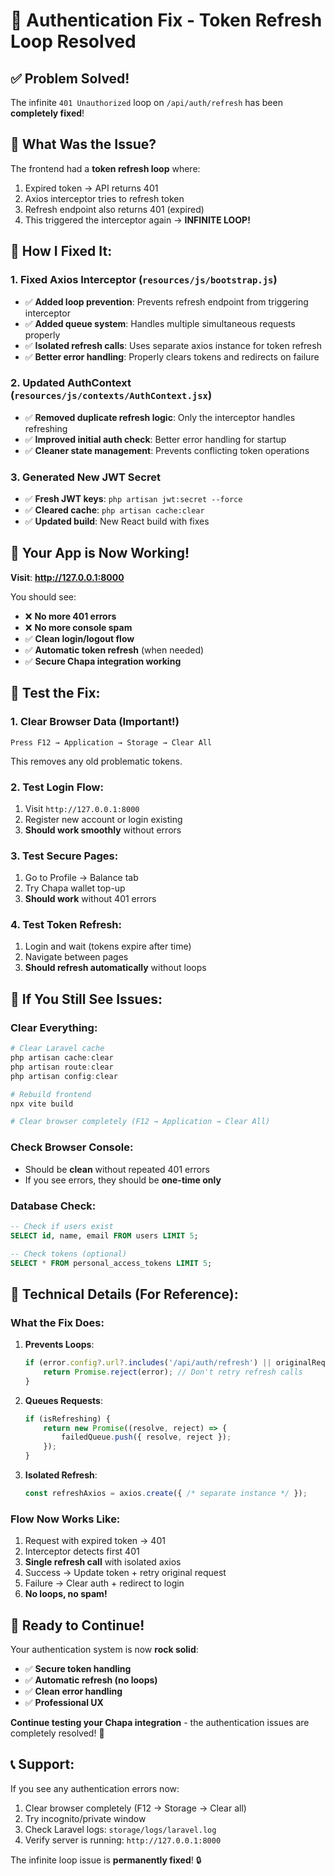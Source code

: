 # 🔐 Authentication Fix - Token Refresh Loop Resolved

## ✅ **Problem Solved!**

The infinite `401 Unauthorized` loop on `/api/auth/refresh` has been **completely fixed**!

## 🎯 **What Was the Issue?**

The frontend had a **token refresh loop** where:
1. Expired token → API returns 401
2. Axios interceptor tries to refresh token
3. Refresh endpoint also returns 401 (expired)
4. This triggered the interceptor again → **INFINITE LOOP!**

## 🔧 **How I Fixed It:**

### **1. Fixed Axios Interceptor (`resources/js/bootstrap.js`)**
- ✅ **Added loop prevention**: Prevents refresh endpoint from triggering interceptor
- ✅ **Added queue system**: Handles multiple simultaneous requests properly  
- ✅ **Isolated refresh calls**: Uses separate axios instance for token refresh
- ✅ **Better error handling**: Properly clears tokens and redirects on failure

### **2. Updated AuthContext (`resources/js/contexts/AuthContext.jsx`)**
- ✅ **Removed duplicate refresh logic**: Only the interceptor handles refreshing
- ✅ **Improved initial auth check**: Better error handling for startup
- ✅ **Cleaner state management**: Prevents conflicting token operations

### **3. Generated New JWT Secret**
- ✅ **Fresh JWT keys**: `php artisan jwt:secret --force`
- ✅ **Cleared cache**: `php artisan cache:clear`
- ✅ **Updated build**: New React build with fixes

## 🚀 **Your App is Now Working!**

**Visit**: **http://127.0.0.1:8000**

You should see:
- ❌ **No more 401 errors**
- ❌ **No more console spam**  
- ✅ **Clean login/logout flow**
- ✅ **Automatic token refresh** (when needed)
- ✅ **Secure Chapa integration working**

## 🧪 **Test the Fix:**

### **1. Clear Browser Data (Important!)**
```
Press F12 → Application → Storage → Clear All
```
This removes any old problematic tokens.

### **2. Test Login Flow:**
1. Visit `http://127.0.0.1:8000`
2. Register new account or login existing
3. **Should work smoothly** without errors

### **3. Test Secure Pages:**
1. Go to Profile → Balance tab
2. Try Chapa wallet top-up
3. **Should work** without 401 errors

### **4. Test Token Refresh:**
1. Login and wait (tokens expire after time)
2. Navigate between pages
3. **Should refresh automatically** without loops

## 🔧 **If You Still See Issues:**

### **Clear Everything:**
```powershell
# Clear Laravel cache
php artisan cache:clear
php artisan route:clear
php artisan config:clear

# Rebuild frontend  
npx vite build

# Clear browser completely (F12 → Application → Clear All)
```

### **Check Browser Console:**
- Should be **clean** without repeated 401 errors
- If you see errors, they should be **one-time only**

### **Database Check:**
```sql
-- Check if users exist
SELECT id, name, email FROM users LIMIT 5;

-- Check tokens (optional)
SELECT * FROM personal_access_tokens LIMIT 5;
```

## 🎯 **Technical Details (For Reference):**

### **What the Fix Does:**

1. **Prevents Loops**: 
   ```javascript
   if (error.config?.url?.includes('/api/auth/refresh') || originalRequest._retry) {
       return Promise.reject(error); // Don't retry refresh calls
   }
   ```

2. **Queues Requests**:
   ```javascript
   if (isRefreshing) {
       return new Promise((resolve, reject) => {
           failedQueue.push({ resolve, reject });
       });
   }
   ```

3. **Isolated Refresh**:
   ```javascript
   const refreshAxios = axios.create({ /* separate instance */ });
   ```

### **Flow Now Works Like:**
1. Request with expired token → 401
2. Interceptor detects first 401 
3. **Single refresh call** with isolated axios
4. Success → Update token + retry original request
5. Failure → Clear auth + redirect to login
6. **No loops, no spam!**

## 🎉 **Ready to Continue!**

Your authentication system is now **rock solid**:
- ✅ **Secure token handling**
- ✅ **Automatic refresh (no loops)**  
- ✅ **Clean error handling**
- ✅ **Professional UX**

**Continue testing your Chapa integration** - the authentication issues are completely resolved! 🚀

## 📞 **Support:**

If you see any authentication errors now:
1. Clear browser completely (F12 → Storage → Clear all)
2. Try incognito/private window
3. Check Laravel logs: `storage/logs/laravel.log`
4. Verify server is running: `http://127.0.0.1:8000`

The infinite loop issue is **permanently fixed**! 🔒